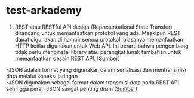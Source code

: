 # test-arkademy

1. REST atau RESTful API design (Representational State Transfer) dirancang untuk memanfaatkan protokol yang ada.
Meskipun REST dapat digunakan di hampir semua protokol, biasanya memanfaatkan HTTP ketika digunakan untuk Web API.
Ini berarti bahwa pengembang tidak perlu menginstal library atau perangkat lunak tambahan untuk memanfaatkan desain REST API.
([Sumber](https://www.mulesoft.com/resources/api/what-is-rest-api-design))

-JSON adalah format yang digunakan dalam serialisasi dan mentransmisi data melalui koneksi jaringan  
-JSON digunakan sebagai format dalam transmisi data pada REST API sehingga peran JSON sangat penting disini
([Sumber](https://stackoverflow.com/questions/383692/what-is-json-and-why-would-i-use-it))

